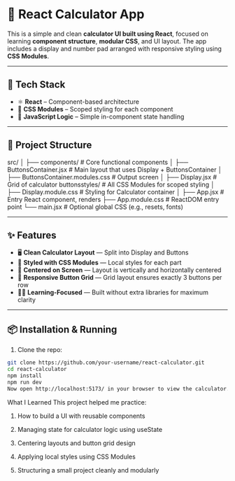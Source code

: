 # 🔢 React Calculator App

This is a simple and clean **calculator UI built using React**, focused on learning **component structure**, **modular CSS**, and UI layout. The app includes a display and number pad arranged with responsive styling using **CSS Modules**.

---

## 🚀 Tech Stack

- ⚛️ **React** – Component-based architecture
- 🎨 **CSS Modules** – Scoped styling for each component
- 🧠 **JavaScript Logic** – Simple in-component state handling

---

## 📁 Project Structure
src/
│
├── components/ # Core functional components
│ ├── ButtonsContainer.jsx # Main layout that uses Display + ButtonsContainer
│ ├── ButtonsContainer.modules.css # Output screen
│ ├── Display.jsx # Grid of calculator buttonsstyles/ # All CSS Modules for scoped styling
│ ├── Display.module.css # Styling for Calculator container
│
├── App.jsx # Entry React component, renders <Calculator />
├── App.module.css # ReactDOM entry point
└── main.jsx # Optional global CSS (e.g., resets, fonts)


---

## ✨ Features

- 🖥 **Clean Calculator Layout** — Split into Display and Buttons
- 🎨 **Styled with CSS Modules** — Local styles for each part
- 🎯 **Centered on Screen** — Layout is vertically and horizontally centered
- 📱 **Responsive Button Grid** — Grid layout ensures exactly 3 buttons per row
- 👩‍🎓 **Learning-Focused** — Built without extra libraries for maximum clarity

---

## 📦 Installation & Running

1. Clone the repo:

```bash
git clone https://github.com/your-username/react-calculator.git
cd react-calculator
npm install
npm run dev
Now open http://localhost:5173/ in your browser to view the calculator.
```

What I Learned
This project helped me practice:

1. How to build a UI with reusable components

2. Managing state for calculator logic using useState

3. Centering layouts and button grid design

4. Applying local styles using CSS Modules

5. Structuring a small project cleanly and modularly





